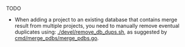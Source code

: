 TODO
- When adding a project to an existing database that contains merge result from multiple projects, you need to manually remove eventual duplicates using: [./devel/remove_db_dups.sh](https://github.com/cncf/devstats/blob/master/devel/remove_db_dups.sh), as suggested by [cmd/merge_pdbs/merge_pdbs.go](https://github.com/cncf/devstats/blob/master/cmd/merge_pdbs/merge_pdbs.go#L197).
